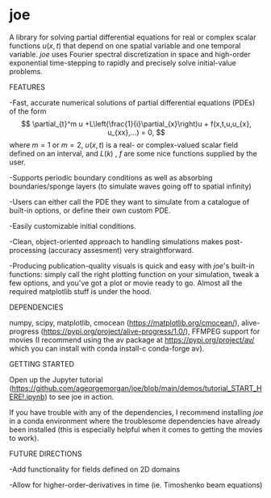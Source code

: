 # joe
A library for solving partial differential equations for real or complex scalar functions $u(x,t)$ that depend on one spatial variable and one temporal variable. *joe* uses Fourier spectral discretization in space and high-order exponential time-stepping to rapidly and precisely solve initial-value problems. 

FEATURES

-Fast, accurate numerical solutions of partial differential equations (PDEs) of the form 
$$
\partial_{t}^m u +L\left(\frac{1}{i}\partial_{x}\right)u + f(x,t,u,u_{x}, u_{xx},...) = 0,
$$
where $m=1$ or $m=2$, $u(x,t)$ is a real- or complex-valued scalar field defined on an interval, and $L(k)$ , $f$ are some nice functions supplied by the user.

-Supports periodic boundary conditions as well as absorbing boundaries/sponge layers (to simulate waves going off to spatial infinity)

-Users can either call the PDE they want to simulate from a catalogue of built-in options, or define their own custom PDE.

-Easily customizable initial conditions.

-Clean, object-oriented approach to handling simulations makes post-processing (accuracy assesment) very straightforward.      

-Producing publication-quality visuals is quick and easy with *joe*'s built-in functions: simply call the right plotting function on your simulation, tweak a few options, and you've got a plot or movie ready to go. Almost all the required matplotlib stuff is under the hood.  

DEPENDENCIES

numpy, scipy, matplotlib, cmocean (https://matplotlib.org/cmocean/), alive-progress (https://pypi.org/project/alive-progress/1.0/), FFMPEG support for movies (I recommend using the av package at https://pypi.org/project/av/ which you can install with conda install-c conda-forge av).

GETTING STARTED
 
Open up the Jupyter tutorial (https://github.com/ageorgemorgan/joe/blob/main/demos/tutorial_START_HERE!.ipynb) to see joe in action. 

If you have trouble with any of the dependencies, I recommend installing *joe* in a conda environment where the troublesome dependencies have already been installed (this is especially helpful when it comes to getting the movies to work). 

FUTURE DIRECTIONS

-Add functionality for fields defined on 2D domains 

-Allow for higher-order-derivatives in time (ie. Timoshenko beam equations)
